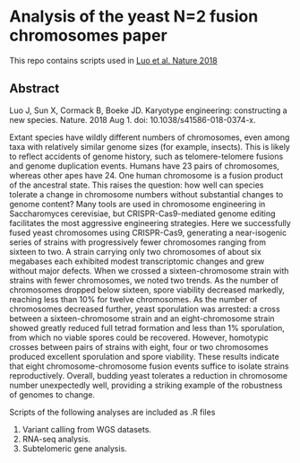 # Analysis of the yeast N=2 fusion chromosomes paper
This repo contains scripts used in [Luo et al. Nature 2018](https://www.nature.com/articles/s41586-018-0374-x)

## Abstract

Luo J, Sun X, Cormack B, Boeke JD. Karyotype engineering: constructing a new species. Nature. 2018 Aug 1. doi: 10.1038/s41586-018-0374-x.

Extant species have wildly different numbers of chromosomes, even among taxa with relatively similar genome sizes (for example, insects). This is likely to reflect accidents of genome history, such as telomere-telomere fusions and genome duplication events. Humans have 23 pairs of chromosomes, whereas other apes have 24. One human chromosome is a fusion product of the ancestral state. This raises the question: how well can species tolerate a change in chromosome numbers without substantial changes to genome content? Many tools are used in chromosome engineering in Saccharomyces cerevisiae, but CRISPR-Cas9-mediated genome editing facilitates the most aggressive engineering strategies. Here we successfully fused yeast chromosomes using CRISPR-Cas9, generating a near-isogenic series of strains with progressively fewer chromosomes ranging from sixteen to two. A strain carrying only two chromosomes of about six megabases each exhibited modest transcriptomic changes and grew without major defects. When we crossed a sixteen-chromosome strain with strains with fewer chromosomes, we noted two trends. As the number of chromosomes dropped below sixteen, spore viability decreased markedly, reaching less than 10% for twelve chromosomes. As the number of chromosomes decreased further, yeast sporulation was arrested: a cross between a sixteen-chromosome strain and an eight-chromosome strain showed greatly reduced full tetrad formation and less than 1% sporulation, from which no viable spores could be recovered. However, homotypic crosses between pairs of strains with eight, four or two chromosomes produced excellent sporulation and spore viability. These results indicate that eight chromosome-chromosome fusion events suffice to isolate strains reproductively. Overall, budding yeast tolerates a reduction in chromosome number unexpectedly well, providing a striking example of the robustness of genomes to change.


Scripts of the following analyses are included as .R files
1. Variant calling from WGS datasets.
2. RNA-seq analysis.
3. Subtelomeric gene analysis.

